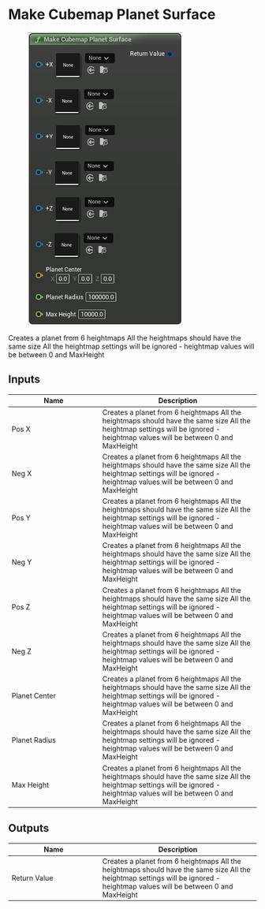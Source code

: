 # Make Cubemap Planet Surface

<div align="left" data-full-width="false">

<figure><img src="Make_Cubemap_Planet_Surface.png" alt=""><figcaption></figcaption></figure>

</div>

Creates a planet from 6 heightmaps
All the heightmaps should have the same size
All the heightmap settings will be ignored - heightmap values will be between 0 and MaxHeight

## Inputs

<table>
<thead><tr><th width="170">Name</th><th>Description</th></tr></thead>
<tbody>
<tr><td>Pos X</td><td>Creates a planet from 6 heightmaps
All the heightmaps should have the same size
All the heightmap settings will be ignored - heightmap values will be between 0 and MaxHeight</td></tr>
<tr><td>Neg X</td><td>Creates a planet from 6 heightmaps
All the heightmaps should have the same size
All the heightmap settings will be ignored - heightmap values will be between 0 and MaxHeight</td></tr>
<tr><td>Pos Y</td><td>Creates a planet from 6 heightmaps
All the heightmaps should have the same size
All the heightmap settings will be ignored - heightmap values will be between 0 and MaxHeight</td></tr>
<tr><td>Neg Y</td><td>Creates a planet from 6 heightmaps
All the heightmaps should have the same size
All the heightmap settings will be ignored - heightmap values will be between 0 and MaxHeight</td></tr>
<tr><td>Pos Z</td><td>Creates a planet from 6 heightmaps
All the heightmaps should have the same size
All the heightmap settings will be ignored - heightmap values will be between 0 and MaxHeight</td></tr>
<tr><td>Neg Z</td><td>Creates a planet from 6 heightmaps
All the heightmaps should have the same size
All the heightmap settings will be ignored - heightmap values will be between 0 and MaxHeight</td></tr>
<tr><td>Planet Center</td><td>Creates a planet from 6 heightmaps
All the heightmaps should have the same size
All the heightmap settings will be ignored - heightmap values will be between 0 and MaxHeight</td></tr>
<tr><td>Planet Radius</td><td>Creates a planet from 6 heightmaps
All the heightmaps should have the same size
All the heightmap settings will be ignored - heightmap values will be between 0 and MaxHeight</td></tr>
<tr><td>Max Height</td><td>Creates a planet from 6 heightmaps
All the heightmaps should have the same size
All the heightmap settings will be ignored - heightmap values will be between 0 and MaxHeight</td></tr>
</tbody>
</table>

## Outputs

<table>
<thead><tr><th width="170">Name</th><th>Description</th></tr></thead>
<tbody>
<tr><td>Return Value</td><td>Creates a planet from 6 heightmaps
All the heightmaps should have the same size
All the heightmap settings will be ignored - heightmap values will be between 0 and MaxHeight</td></tr>
</tbody>
</table>